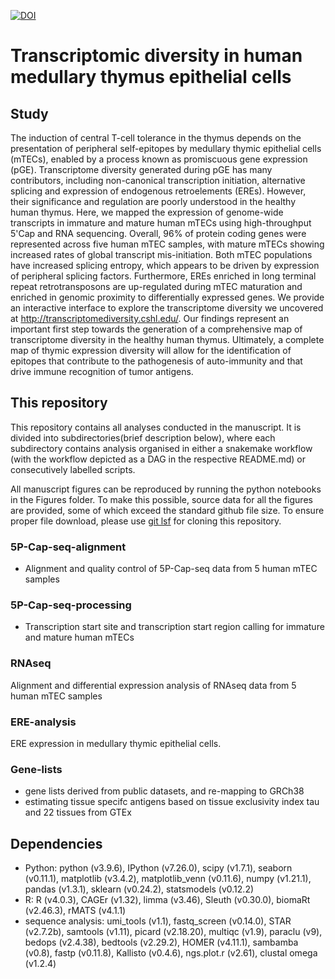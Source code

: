 [![DOI](https://zenodo.org/badge/313447588.svg)](https://zenodo.org/badge/latestdoi/313447588)

# Transcriptomic diversity in human medullary thymus epithelial cells

## Study
The induction of central T-cell tolerance in the thymus depends on the  presentation of peripheral self-epitopes by medullary thymic epithelial cells (mTECs), enabled by a process known as promiscuous gene expression (pGE). Transcriptome diversity generated during pGE has many contributors, including non-canonical transcription initiation, alternative splicing and expression of endogenous retroelements (EREs). However, their significance and regulation are poorly understood in the healthy human thymus. Here, we mapped the expression of genome-wide transcripts in immature and mature human mTECs using high-throughput 5'Cap and RNA sequencing. Overall, 96\% of protein coding genes were represented across five human mTEC samples, with mature mTECs showing increased rates of global transcript mis-initiation. Both mTEC populations have increased splicing entropy, which appears to be driven by expression of peripheral splicing factors. Furthermore, EREs enriched in long terminal repeat retrotransposons are up-regulated during mTEC maturation and enriched in genomic proximity to differentially expressed genes. We provide an interactive interface to explore the transcriptome diversity we uncovered at http://transcriptomediversity.cshl.edu/. Our findings represent an important first step towards the generation of a comprehensive map of transcriptome diversity in the healthy human thymus. Ultimately, a complete map of thymic expression diversity will allow for the identification of epitopes that contribute to the pathogenesis of auto-immunity and that drive immune recognition of tumor antigens.


## This repository
This repository contains all analyses conducted in the manuscript.
It is divided into subdirectories(brief description below), where
each subdirectory contains analysis organised in either a snakemake workflow
(with the workflow depicted as a DAG in the respective README.md) or
consecutively labelled scripts. 

All manuscript figures can be reproduced by running the python notebooks in the 
Figures folder. To make this possible, source data for all the figures are provided,
some of which exceed the standard github file size. To ensure proper file download,
please use [git lsf](https://git-lfs.github.com/) for cloning this repository. 


### 5P-Cap-seq-alignment
* Alignment and quality control of 5P-Cap-seq data from 5 human mTEC samples

### 5P-Cap-seq-processing
* Transcription start site and transcription start region calling for immature and mature human mTECs
    
### RNAseq
Alignment and differential expression analysis of RNAseq data from 5 human mTEC samples

### ERE-analysis
ERE expression in medullary thymic epithelial cells.

### Gene-lists
* gene lists derived from public datasets, and re-mapping to GRCh38
* estimating tissue specifc antigens based on tissue exclusivity index tau and
    22 tissues from GTEx

## Dependencies
- Python: python (v3.9.6), IPython (v7.26.0), scipy (v1.7.1), seaborn (v0.11.1), matplotlib (v3.4.2), matplotlib_venn (v0.11.6), numpy (v1.21.1), pandas (v1.3.1),  sklearn (v0.24.2), statsmodels (v0.12.2)
- R: R (v4.0.3), CAGEr (v1.32), limma (v3.46), Sleuth (v0.30.0), biomaRt (v2.46.3), rMATS (v4.1.1)
- sequence analysis: umi_tools (v1.1), fastq_screen (v0.14.0), STAR (v2.7.2b), samtools (v1.11), picard (v2.18.20), multiqc (v1.9), paraclu (v9), bedops (v2.4.38), bedtools (v2.29.2), HOMER (v4.11.1), sambamba (v0.8), fastp (v0.11.8), Kallisto (v0.4.6), ngs.plot.r (v2.61), clustal omega (v1.2.4)

